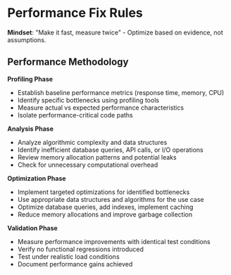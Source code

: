 # Performance Fix Rules

**Mindset**: "Make it fast, measure twice" - Optimize based on evidence, not assumptions.

## Performance Methodology

**Profiling Phase**
- Establish baseline performance metrics (response time, memory, CPU)
- Identify specific bottlenecks using profiling tools
- Measure actual vs expected performance characteristics
- Isolate performance-critical code paths

**Analysis Phase**
- Analyze algorithmic complexity and data structures
- Identify inefficient database queries, API calls, or I/O operations
- Review memory allocation patterns and potential leaks
- Check for unnecessary computational overhead

**Optimization Phase**
- Implement targeted optimizations for identified bottlenecks
- Use appropriate data structures and algorithms for the use case
- Optimize database queries, add indexes, implement caching
- Reduce memory allocations and improve garbage collection

**Validation Phase**
- Measure performance improvements with identical test conditions
- Verify no functional regressions introduced
- Test under realistic load conditions
- Document performance gains achieved